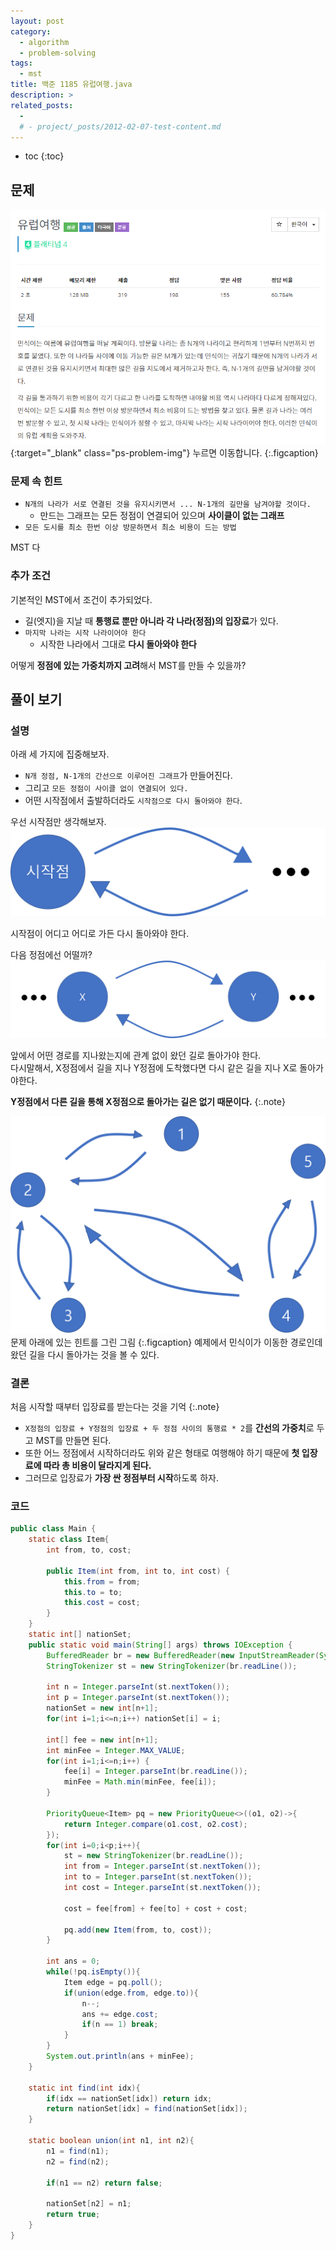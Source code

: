 ```yaml
---
layout: post
category: 
  - algorithm
  - problem-solving
tags:
  - mst
title: 백준 1185 유럽여행.java
description: >
related_posts:
  - 
  # - project/_posts/2012-02-07-test-content.md
---
```

<!-- blank -->

* toc
{:toc}

## 문제
[![문제](/assets/img/problem-solving/boj1185/problem.png)](https://www.acmicpc.net/problem/1185){:target="_blank" class="ps-problem-img"}
누르면 이동합니다.
{:.figcaption}

### 문제 속 힌트
* `N개의 나라가 서로 연결된 것을 유지시키면서 ... N-1개의 길만을 남겨야할 것이다.`
  * 만드는 그래프는 모든 정점이 연결되어 있으며 **사이클이 없는 그래프**
* `모든 도시를 최소 한번 이상 방문하면서 최소 비용이 드는 방법`

MST 다

### 추가 조건
기본적인 MST에서 조건이 추가되었다.
* 길(엣지)을 지날 때 **통행료 뿐만 아니라 각 나라(정점)의 입장료**가 있다.
* `마지막 나라는 시작 나라이어야 한다`
    * 시작한 나라에서 그대로 **다시 돌아와야 한다**

어떻게 **정점에 있는 가중치까지 고려**해서 MST를 만들 수 있을까?

<div class="collapsible-title" markdown="1">

## 풀이 보기 

</div>
<div class="collapsible-body" markdown="1">

### 설명

아래 세 가지에 집중해보자.
* `N개 정점, N-1개의 간선으로 이루어진 그래프`가 만들어진다.
* 그리고 `모든 정점이 사이클 없이 연결되어 있다.`
* 어떤 시작점에서 출발하더라도 `시작점으로 다시 돌아와야 한다`.

우선 시작점만 생각해보자.  
![1](/assets/img/problem-solving/boj1185/1.png)

시작점이 어디고 어디로 가든 다시 돌아와야 한다.

다음 정점에선 어떨까?  
![2](/assets/img/problem-solving/boj1185/2.png)

앞에서 어떤 경로를 지나왔는지에 관계 없이 왔던 길로 돌아가야 한다.  
다시말해서, X정점에서 길을 지나 Y정점에 도착했다면 다시 같은 길을 지나 X로 돌아가야한다.  

**Y정점에서 다른 길을 통해 X정점으로 돌아가는 길은 없기 때문이다.**
{:.note}

![3](/assets/img/problem-solving/boj1185/3.png)
문제 아래에 있는 힌트를 그린 그림
{:.figcaption}
예제에서 민식이가 이동한 경로인데 왔던 길을 다시 돌아가는 것을 볼 수 있다.

### 결론
처음 시작할 때부터 입장료를 받는다는 것을 기억
{:.note}

* `X정점의 입장료 + Y정점의 입장료 + 두 정점 사이의 통행료 * 2`를 **간선의 가중치**로 두고 MST를 만들면 된다.  
* 또한 어느 정점에서 시작하더라도 위와 같은 형태로 여행해야 하기 때문에 **첫 입장료에 따라 총 비용이 달라지게 된다.**  
* 그러므로 입장료가 **가장 싼 정점부터 시작**하도록 하자.

### 코드
```java
public class Main {
    static class Item{
        int from, to, cost;

        public Item(int from, int to, int cost) {
            this.from = from;
            this.to = to;
            this.cost = cost;
        }
    }
    static int[] nationSet;
    public static void main(String[] args) throws IOException {
        BufferedReader br = new BufferedReader(new InputStreamReader(System.in));
        StringTokenizer st = new StringTokenizer(br.readLine());

        int n = Integer.parseInt(st.nextToken());
        int p = Integer.parseInt(st.nextToken());
        nationSet = new int[n+1];
        for(int i=1;i<=n;i++) nationSet[i] = i;

        int[] fee = new int[n+1];
        int minFee = Integer.MAX_VALUE;
        for(int i=1;i<=n;i++) {
            fee[i] = Integer.parseInt(br.readLine());
            minFee = Math.min(minFee, fee[i]);
        }

        PriorityQueue<Item> pq = new PriorityQueue<>((o1, o2)->{
            return Integer.compare(o1.cost, o2.cost);
        });
        for(int i=0;i<p;i++){
            st = new StringTokenizer(br.readLine());
            int from = Integer.parseInt(st.nextToken());
            int to = Integer.parseInt(st.nextToken());
            int cost = Integer.parseInt(st.nextToken());

            cost = fee[from] + fee[to] + cost + cost;

            pq.add(new Item(from, to, cost));
        }

        int ans = 0;
        while(!pq.isEmpty()){
            Item edge = pq.poll();
            if(union(edge.from, edge.to)){
                n--;
                ans += edge.cost;
                if(n == 1) break;
            }
        }
        System.out.println(ans + minFee);
    }

    static int find(int idx){
        if(idx == nationSet[idx]) return idx;
        return nationSet[idx] = find(nationSet[idx]);
    }

    static boolean union(int n1, int n2){
        n1 = find(n1);
        n2 = find(n2);

        if(n1 == n2) return false;

        nationSet[n2] = n1;
        return true;
    }
}
```
</div>
<script>
collapsibleInit();
</script>